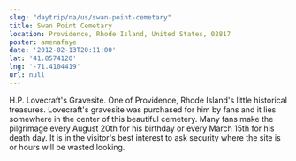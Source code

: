 ```yaml
---
slug: "daytrip/na/us/swan-point-cemetary"
title: Swan Point Cemetary
location: Providence, Rhode Island, United States, 02817
poster: amenafaye
date: '2012-02-13T20:11:00'
lat: '41.8574120'
lng: '-71.4104419'
url: null
---
```


H.P. Lovecraft's Gravesite. One of Providence, Rhode Island's little historical treasures. Lovecraft's gravesite was purchased for him by fans and it lies somewhere in the center of this beautiful cemetery. Many fans make the pilgrimage every August 20th for his birthday or every March 15th for his death day. It is in the visitor's best interest to ask security where the site is or hours will be wasted looking.
